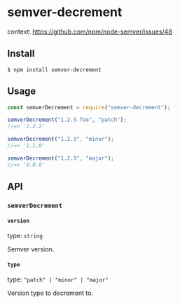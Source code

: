 # semver-decrement

context: https://github.com/npm/node-semver/issues/48

## Install

```
$ npm install semver-decrement
```

## Usage

```js
const semverDecrement = require("semver-decrement");

semverDecrement("1.2.3-foo", "patch");
//=> '1.2.2'

semverDecrement("1.2.3", "minor");
//=> '1.1.0'

semverDecrement("1.2.3", "major");
//=> '0.0.0'
```

## API

### `semverDecrement`

#### `version`

type: `string`

Semver version.

#### `type`

type: `"patch" | "minor" | "major"`

Version type to decrement to.
